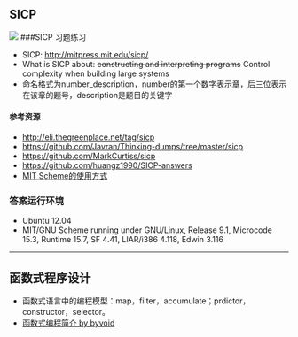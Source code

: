 ## SICP
![](https://mitpress.mit.edu/sicp/graphics/main-banner.gif)
###SICP 习题练习
* SICP: http://mitpress.mit.edu/sicp/ 
* What is SICP about: ~~constructing and interpreting programs~~ Control complexity when building large systems
* 命名格式为number_description，number的第一个数字表示章，后三位表示在该章的题号，description是题目的关键字 

#### 参考资源
* http://eli.thegreenplace.net/tag/sicp
* https://github.com/Javran/Thinking-dumps/tree/master/sicp
* https://github.com/MarkCurtiss/sicp
* https://github.com/huangz1990/SICP-answers
* [MIT Scheme的使用方式](http://www.math.pku.edu.cn/teachers/qiuzy/progtech/scheme/mit_scheme.htm)

### 答案运行环境
* Ubuntu 12.04
* MIT/GNU Scheme running under GNU/Linux, Release 9.1, Microcode 15.3, Runtime 15.7, SF 4.41, LIAR/i386 4.118, Edwin 3.116

-----
## 函数式程序设计
* 函数式语言中的编程模型：map，filter，accumulate；prdictor，constructor，selector。
* [函数式编程简介 by byvoid](http://byvoid.github.io/slides/apio-fp/index.html)

